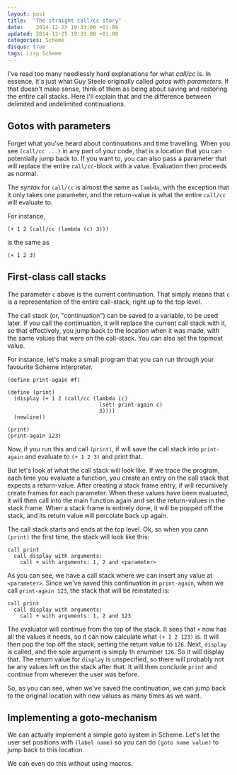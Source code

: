 ```yaml
---
layout: post
title:  "The straight call/cc story"
date:    2014-12-25 19:33:00 +01:00
updated: 2014-12-25 19:33:00 +01:00
categories: Scheme
disqus: true
tags: Lisp Scheme
---
```


<p class="lead">
I've read too many needlessly hard explanations for what <em>call/cc</em> is.
In essence, it's just what Guy Steele originally called <em>gotos with
parameters</em>.  If that doesn't make sense, think of them as being about
saving and restoring the entire call stacks.  Here I'll explain that and the
difference between delimited and undelimited continuations.
</p>

Gotos with parameters
--------------------------------

Forget what you've heard about continuations and time travelling.  When you see
`(call/cc ...)` in any part of your code, that is a location that you can
potentially jump back to.  If you want to, you can also pass a parameter that
will replace the entire `call/cc`-block with a value.  Evaluation then proceeds
as normal.

The _syntax_ for `call/cc` is almost the same as `lambda`, with the exception
that it only takes one parameter, and the return-value is what the entire
`call/cc` will evaluate to.

For instance,

    (+ 1 2 (call/cc (lambda (c) 3)))

is the same as

    (+ 1 2 3)


First-class call stacks
----------------------------------------------

The parameter `c` above is the current continuation.  That simply means that
`c` is a representation of the entire call-stack, right up to the top level.

The call stack (or, "continuation") can be saved to a variable, to be used
later. If you call the continuation, it will replace the current call stack
with it, so that effectively, you jump back to the location when it was made,
with the same values that were on the call-stack. You can also set the topmost
value.

For instance, let's make a small program that you can run through your
favourite Scheme interpreter.

    (define print-again #f)

    (define (print)
      (display (+ 1 2 (call/cc (lambda (c)
                                 (set! print-again c)
                                 3))))
      (newline))

    (print)
    (print-again 123)

Now, if you run this and call `(print)`, if will save the call stack into
`print-again` and evaluate to `(+ 1 2 3)` and print that.

But let's look at what the call stack will look like.  If we trace the program,
each time you evaluate a function, you create an entry on the call stack that
expects a return-value.  After creating a stack frame entry, if will
recursively create frames for each parameter. When these values have been
evaluated, it will then call into the main function again and set the
return-values in the stack frame. When a stack frame is entirely done, it will
be popped off the stack, and its return value will percolate back up again.

The call stack starts and ends at the top level.  Ok, so when you cann
`(print)` the first time, the stack will look like this:

    call print
      call display with arguments:
        call + with arguments: 1, 2 and <parameter>

As you can see, we have a call stack where we can insert any value at
`<parameter>`.  Since we've saved this continuation in `print-again`, when we
call `print-again 123`, the stack that will be reinstated is:

    call print
      call display with arguments:
        call + with arguments: 1, 2 and 123

The evaluator will continue from the top of the stack. It sees that `+` now has
all the values it needs, so it can now calculate what `(+ 1 2 123)` is. It will
then pop the top off the stack, setting the return value to `126`.  Next,
`display` is called, and the sole argument is simply th enumber `126`.  So it
will display that. The return value for `display` is unspecified, so there will
probably not be any values left on the stack after that. It will then conclude
`print` and continue from wherever the user was before.

So, as you can see, when we've saved the continuation, we can jump back to the
original location with new values as many times as we want.

Implementing a goto-mechanism
-----------------------------

We can actually implement a simple goto system in Scheme. Let's let the user
set positions with `(label name)` so you can do `(goto name value)` to jump
back to this location.

We can even do this without using macros.
